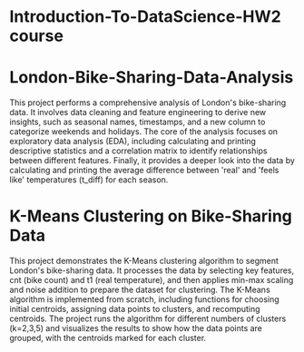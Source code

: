 # Introduction-To-DataScience-HW2 course

# London-Bike-Sharing-Data-Analysis
This project performs a comprehensive analysis of London's bike-sharing data. It involves data cleaning and feature engineering to derive new insights, such as seasonal names, timestamps, and a new column to categorize weekends and holidays. The core of the analysis focuses on exploratory data analysis (EDA), including calculating and printing descriptive statistics and a correlation matrix to identify relationships between different features. Finally, it provides a deeper look into the data by calculating and printing the average difference between 'real' and 'feels like' temperatures (t_diff) for each season.

# K-Means Clustering on Bike-Sharing Data
This project demonstrates the K-Means clustering algorithm to segment London's bike-sharing data. It processes the data by selecting key features, cnt (bike count) and t1 (real temperature), and then applies min-max scaling and noise addition to prepare the dataset for clustering. The K-Means algorithm is implemented from scratch, including functions for choosing initial centroids, assigning data points to clusters, and recomputing centroids. The project runs the algorithm for different numbers of clusters (k=2,3,5) and visualizes the results to show how the data points are grouped, with the centroids marked for each cluster.
